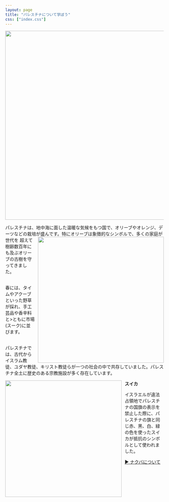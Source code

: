 ```yaml
---
layout: page
title: "パレスチナについて学ぼう"
css: ["index.css"]
---
```


<div class="page">

<img src="{{site.baseurl}}/assets/img/AlAqsa.webp" style="width: 600px" />

<p>
パレスチナは、地中海に面した温暖な気候をもつ国で、オリーブやオレンジ、デーツなどの栽培が盛んです。特にオリーブは象徴的なシンボルで、多くの家庭が世代を
 <img src="{{site.baseurl}}/assets/img/olive.jpg" style="float:right; width: 400px; padding-left: 10px" />
超えて樹齢数百年にも及ぶオリーブの古樹を守ってきました。<br /><br />

春には、タイムやアクーブといった野草が採れ、手工芸品や香辛料と>ともに市場(スーク)に並びます。<br /><br />

パレスチナでは、古代からイスラム教徒、ユダヤ教徒、キリスト教徒らが一つの社会の中で共存していました。パレスチナ全土に歴史のある宗教施設が多く存在しています。
</p>

<p>
<strong>スイカ</strong>

  <img src="{{site.baseurl}}/assets/img/suika.png" style="float:left; width: 370px; padding-right: 10px" />

  <p>イスラエルが違法占領地でパレスチナの国旗の表示を禁止した際に、パレスチナの旗と同じ赤、黑、白、緑の色を使ったスイカが抵抗のシンボルとして使われました。</p>
</p>

<a href="/nakba">▶︎ ナクバについて</a>

</div>
